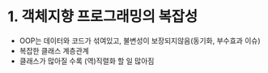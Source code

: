 # 1. 객체지향 프로그래밍의 복잡성
- OOP는 데이터와 코드가 섞여있고, 불변성이 보장되지않음(동기화, 부수효과 이슈)
- 복잡한 클래스 계층관계
- 클래스가 많아질 수록 (역)직렬화 할 일 많아짐
